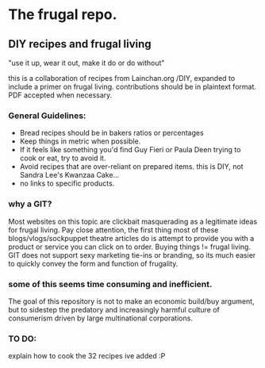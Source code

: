 # The frugal repo.
## DIY recipes and frugal living
"use it up, wear it out, make it do or do without"

this is a collaboration of recipes from Lainchan.org /DIY, expanded to include a primer on frugal living.  contributions should be in plaintext format.  
PDF accepted when necessary.

### General Guidelines:
- Bread recipes should be in bakers ratios or percentages
- Keep things in metric when possible.
- If it feels like something you'd find Guy Fieri or Paula Deen trying to cook or eat, try to avoid it.
- Avoid recipes that are over-reliant on prepared items.  this is DIY, not Sandra Lee's Kwanzaa Cake...
- no links to specific products.

### why a GIT?
Most websites on this topic are clickbait masquerading as a legitimate ideas for frugal living.
Pay close attention, the first thing most of these blogs/vlogs/sockpuppet theatre articles do is attempt to provide you with a product or service
you can click on to order.  Buying things != frugal living.
GIT does not support sexy marketing tie-ins or branding, so its much easier to quickly convey the form and function of frugality.

### some of this seems time consuming and inefficient.
The goal of this repository is not to make an economic build/buy argument, but to sidestep the predatory and increasingly harmful culture of consumerism driven by large multinational corporations.

### TO DO:
explain how to cook the 32 recipes ive added :P
